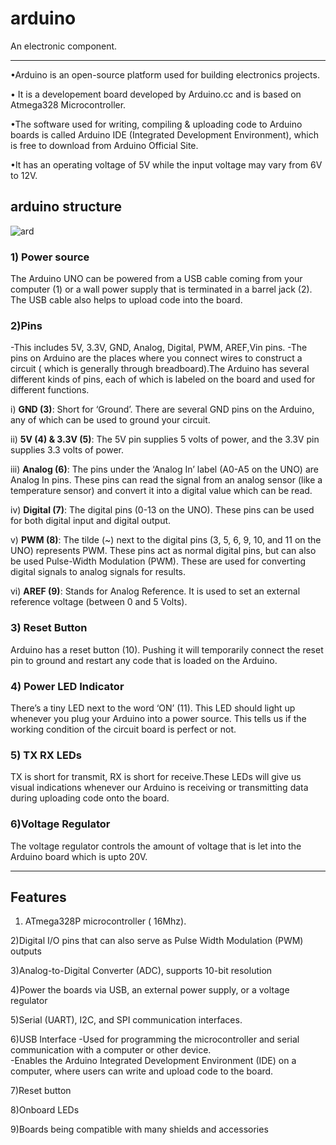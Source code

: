 # arduino
 An electronic component.
***

•Arduino is an open-source platform used for building electronics projects.

• It is a developement board developed by Arduino.cc and is based on Atmega328 Microcontroller.

•The software used for writing, compiling & uploading code to Arduino boards is called Arduino IDE (Integrated Development Environment), which is free to download from Arduino Official Site.

•It has an operating voltage of 5V while the input voltage may vary from 6V to 12V.
 
## arduino structure 
![ard](https://cdn.sparkfun.com/assets/b/f/e/9/c/513824face395f6d3d000000.png)

### 1) Power source
 The Arduino UNO can be powered from a USB cable coming from your computer (1) or a wall power supply that is terminated in a barrel jack (2).   
The USB cable also helps to upload code into the board.

### 2)Pins 
-This includes 5V, 3.3V, GND, Analog, Digital, PWM, AREF,Vin pins.
-The pins on Arduino are the places where you connect wires to construct a circuit ( which is generally through breadboard).The Arduino has several different kinds of pins, each of which is labeled on the board and used for different functions.

i) __GND (3)__: Short for ‘Ground’. There are several GND pins on the Arduino, any of which can be used to ground your circuit.  

ii) __5V (4) & 3.3V (5)__: The 5V pin supplies 5 volts of power, and the 3.3V pin supplies 3.3 volts of power.

iii) __Analog (6)__: The pins under the ‘Analog In’ label (A0-A5 on the UNO) are Analog In pins. These pins can read the signal from an analog sensor (like a temperature sensor) and convert it into a digital value which can be read.

iv) __Digital (7)__: The digital pins (0-13 on the UNO). These pins can be used for both digital input  and digital output.

v) __PWM (8)__: The tilde (~) next to the digital pins (3, 5, 6, 9, 10, and 11 on the UNO) represents PWM. These pins act as normal digital pins, but can also be used Pulse-Width Modulation (PWM). These are used for converting digital signals to analog signals for results.

vi) __AREF (9)__: Stands for Analog Reference. It is used to set an external reference voltage (between 0 and 5 Volts).
### 3) Reset Button
Arduino has a reset button (10). Pushing it will temporarily connect the reset pin to ground and restart any code that is loaded on the Arduino. 

### 4) Power LED Indicator
There’s a tiny LED next to the word ‘ON’ (11). This LED should light up whenever you plug your Arduino into a power source. This tells us if the working condition of the circuit board is perfect or not.

### 5) TX RX LEDs
TX is short for transmit, RX is short for receive.These LEDs will give us visual indications whenever our Arduino is receiving or transmitting data during uploading code onto the board.

### 6)Voltage Regulator
The voltage regulator  controls the amount of voltage that is let into the Arduino board which is upto 20V.
***

## Features
1) ATmega328P microcontroller ( 16Mhz).  

2)Digital I/O pins that can also serve as Pulse Width Modulation (PWM) outputs

3)Analog-to-Digital Converter (ADC), supports 10-bit resolution

4)Power the boards via USB, an external power supply, or a voltage regulator

5)Serial (UART), I2C, and SPI communication interfaces.

6)USB Interface
-Used for programming the microcontroller and serial communication with a computer or other device.  
-Enables the Arduino Integrated Development Environment (IDE) on a computer, where users can write and upload code to the board.

7)Reset button

8)Onboard LEDs

9)Boards being compatible with many shields and accessories
